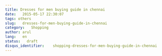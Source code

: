 ```yaml
---
title: Dresses for men buying guide in chennai
date:   2015-05-17 22:30:07
tags: others
slug:   dresses-for-men-buying-guide-in-chennai
category:   Shopping
author: arul
lang:   en
status:   draft
disqus_identifier:    shopping-dresses-for-men-buying-guide-in-chennai
---
```

